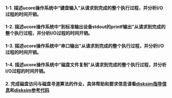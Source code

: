 #### 1-1. 描述ucore操作系统中“键盘输入”从请求到完成的整个执行过程，并分析I/O过程的时间开销。

#### 1-2. 描述ucore操作系统中“到标准输出设备stdout的printf输出”从请求到完成的整个执行过程，并分析I/O过程的时间开销。

#### 1-3. 描述ucore操作系统中“串口输出”从请求到完成的整个执行过程，并分析I/O过程的时间开销。

#### 1-4. 描述ucore操作系统中“磁盘文件复制”从请求到完成的整个执行过程，并分析I/O过程的时间开销。

#### 2. 完成磁盘访问与磁盘寻道算法的作业，具体帮助和要求信息请看[disksim指导信息](https://github.com/chyyuu/ucore_lab/blob/master/related_info/lab8/disksim-homework.md)和[disksim参考代码](https://github.com/chyyuu/ucore_lab/blob/master/related_info/lab8/disksim-homework.py)
